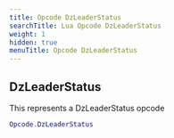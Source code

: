 ```yaml
---
title: Opcode DzLeaderStatus
searchTitle: Lua Opcode DzLeaderStatus
weight: 1
hidden: true
menuTitle: Opcode DzLeaderStatus
---
```

## DzLeaderStatus

This represents a DzLeaderStatus opcode
```lua
Opcode.DzLeaderStatus
```